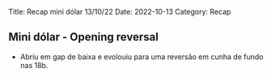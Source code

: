 Title: Recap mini dólar 13/10/22
Date: 2022-10-13
Category: Recap

## Mini dólar - Opening reversal

* Abriu em gap de baixa e evolouiu para uma reversão em cunha de fundo nas 18b.

